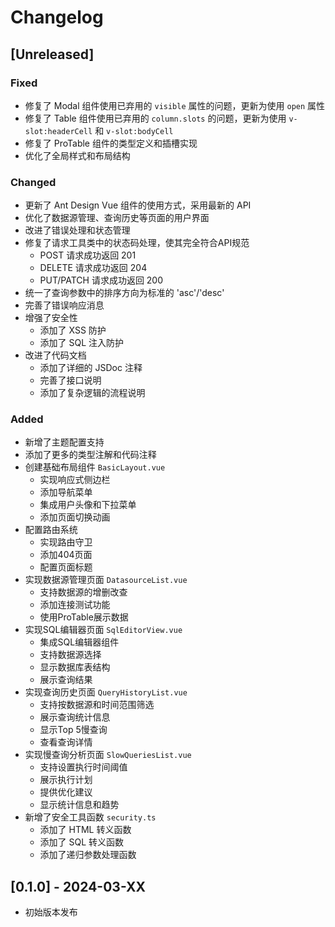 # Changelog

## [Unreleased]

### Fixed
- 修复了 Modal 组件使用已弃用的 `visible` 属性的问题，更新为使用 `open` 属性
- 修复了 Table 组件使用已弃用的 `column.slots` 的问题，更新为使用 `v-slot:headerCell` 和 `v-slot:bodyCell`
- 修复了 ProTable 组件的类型定义和插槽实现
- 优化了全局样式和布局结构

### Changed
- 更新了 Ant Design Vue 组件的使用方式，采用最新的 API
- 优化了数据源管理、查询历史等页面的用户界面
- 改进了错误处理和状态管理
- 修复了请求工具类中的状态码处理，使其完全符合API规范
  - POST 请求成功返回 201
  - DELETE 请求成功返回 204
  - PUT/PATCH 请求成功返回 200
- 统一了查询参数中的排序方向为标准的 'asc'/'desc'
- 完善了错误响应消息
- 增强了安全性
  - 添加了 XSS 防护
  - 添加了 SQL 注入防护
- 改进了代码文档
  - 添加了详细的 JSDoc 注释
  - 完善了接口说明
  - 添加了复杂逻辑的流程说明

### Added
- 新增了主题配置支持
- 添加了更多的类型注解和代码注释
- 创建基础布局组件 `BasicLayout.vue`
  - 实现响应式侧边栏
  - 添加导航菜单
  - 集成用户头像和下拉菜单
  - 添加页面切换动画
- 配置路由系统
  - 实现路由守卫
  - 添加404页面
  - 配置页面标题
- 实现数据源管理页面 `DatasourceList.vue`
  - 支持数据源的增删改查
  - 添加连接测试功能
  - 使用ProTable展示数据
- 实现SQL编辑器页面 `SqlEditorView.vue`
  - 集成SQL编辑器组件
  - 支持数据源选择
  - 显示数据库表结构
  - 展示查询结果
- 实现查询历史页面 `QueryHistoryList.vue`
  - 支持按数据源和时间范围筛选
  - 展示查询统计信息
  - 显示Top 5慢查询
  - 查看查询详情
- 实现慢查询分析页面 `SlowQueriesList.vue`
  - 支持设置执行时间阈值
  - 展示执行计划
  - 提供优化建议
  - 显示统计信息和趋势
- 新增了安全工具函数 `security.ts`
  - 添加了 HTML 转义函数
  - 添加了 SQL 转义函数
  - 添加了递归参数处理函数

## [0.1.0] - 2024-03-XX
- 初始版本发布